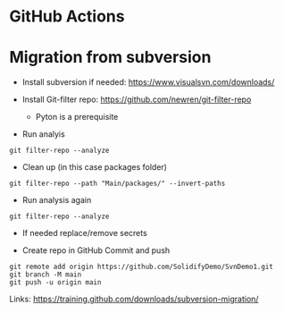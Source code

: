 # GitHub Actions

# Migration from subversion
* Install subversion if needed: https://www.visualsvn.com/downloads/
* Install Git-filter repo: https://github.com/newren/git-filter-repo
  * Pyton is a prerequisite

* Run analyis
```
git filter-repo --analyze
```

* Clean up (in this case packages folder)
```
git filter-repo --path "Main/packages/" --invert-paths
```
* Run analysis again
```
git filter-repo --analyze
```
 
* If needed replace/remove secrets

* Create repo in GitHub Commit and push
```
git remote add origin https://github.com/SolidifyDemo/SvnDemo1.git
git branch -M main
git push -u origin main
```
Links: https://training.github.com/downloads/subversion-migration/

